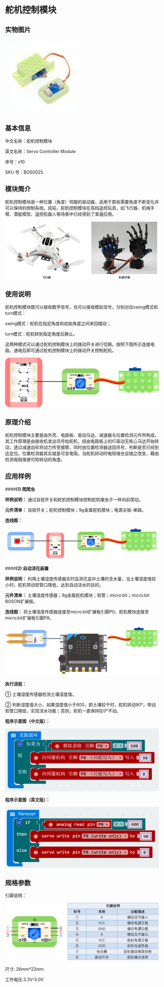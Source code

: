 # 舵机控制模块
## 实物图片
![](boson_舵机控制模块_实物图.jpg "Optional title")

## 基本信息
中文名称：舵机控制模块

英文名称：Servo Controller Module

序号：o10

SKU  号：BOS0025

## 模块简介                                                                  
舵机控制模块是一种位置（角度）伺服的驱动器，适用于那些需要角度不断变化并可以保持的控制系统。目前，舵机控制模块在高档遥控玩具，如飞行器、机械手臂、潜艇模型、遥控机器人等场景中已经得到了普遍应用。

![](boson_舵机控制模块_实例.png "Optional title")

## 使用说明
舵机控制模块既可以接收数字信号，也可以接收模拟信号，分别对应swing模式和turn模式：

swing模式：舵机在指定角度和初始角度之间来回摆动；

turn模式：舵机转到指定角度后静止。

这两种模式可以通过舵机控制模块上的拨动开关进行切换。按照下图所示连接电路，通电后即可通过舵机控制模块上的拨动开关控制舵机。

![](boson_舵机控制模块_使用说明.png "Optional title")
 
## 原理介绍 
舵机控制模块主要是由外壳、电路板、驱动马达、减速器与位置检测元件所构成。其工作原理是由接收机发出讯号给舵机，经由电路板上的IC驱动无核心马达开始转动，透过减速齿轮将动力传至摆臂，同时由位置检测器送回讯号，判断是否已经到达定位。位置检测器其实就是可变电阻，当舵机转动时电阻值也会随之改变，藉由检测电阻值便可知转动的角度。

## 应用样例
####**(1) 爬爬虫**

**样例说明：** 通过自锁开关和舵机控制模块控制舵机像虫子一样向前爬动。

**元件清单：** 自锁开关；舵机控制模块；9g金属舵机模块；电源主板-单路。

**连线图：** 

![](boson_舵机控制模块_爬爬虫连线图.png "Optional title")

####**(2) 自动浇花装置**

**样例说明：** 利用土壤湿度传感器实时监测花盆中土壤的含水量，当土壤湿度值较小时，舵机带动软管口降低，达到自动浇水的目的。

**元件清单：** 土壤湿度传感器；9g金属舵机模块；软管；micro:bit；micro:bit BOSON扩展板。

**连线图：** 将土壤湿度传感器连接至micro:bit扩展板引脚P0，舵机模块连接至micro:bit扩展板引脚P8。

![](boson_舵机控制模块_自动浇花装置连线图.png "Optional title")

**执行流程：**

①	土壤湿度传感器检测土壤湿度值。

②	判断湿度值大小，如果湿度值小于600，即土壤较干时，舵机转动90°，带动软管口降低，实现浇水功能；否则，舵机一直保持在0°不动。

**程序示意图（中文版）：**

![](boson_舵机控制模块_自动浇花装置程序示意图中文版.png "Optional title")

**程序示意图（英文版）：**

![](boson_舵机控制模块_自动浇花装置程序示意图英文版.png "Optional title")

## 规格参数
引脚说明：

![](boson_舵机控制模块_引脚说明.png "Optional title")

尺寸: 26mm*22mm

工作电压:3.3V-5.0V










